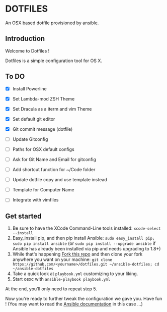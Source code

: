 DOTFILES
========

An OSX based dotfile provisioned by ansible.

## Introduction

Welcome to Dotfiles !

Dotfiles is a simple configuration tool for OS X.

## To DO

- [x] Install Powerline
- [x] Set Lambda-mod ZSH Theme
- [x] Set Dracula as a iterm and vim Theme
- [x] Set default git editor
- [x] Git commit message (dotfile)
- [ ] Update Gitconfig
- [ ] Paths for OSX default configs
- [ ] Ask for Git Name and Email for gitconfig
- [ ] Add shortcut function for ~/Code folder
- [ ] Update dotfile copy and use template instead
- [ ] Template for Computer Name
- [ ] Integrate with vimfiles


## Get started

1. Be sure to have the XCode Command-Line tools installed: `xcode-select --install`
2. Easy_install pip, and then pip install Ansible: `sudo easy_install pip; sudo pip install ansible` (or `sudo pip install --upgrade ansible` if Ansible has already been installed via pip and needs upgrading to 1.8+)
3. While that's happening [Fork this repo](https://github.com/pragmaticivan/dotfiles/fork) and then clone your fork anywhere you want on your machine: `git clone https://github.com/<yourname>/dotfiles.git ~/ansible-dotfiles; cd ~/ansible-dotfiles`
4. Take a quick look at `playbook.yml` customizing to your liking.
5. Start osxc with `ansible-playbook playbook.yml`

At the end, you'll only need to repeat step 5.

Now you're ready to further tweak the configuration we gave you. Have fun ! (You may want to read the [Ansible documentation](http://docs.ansible.com/index.html) in this case ...)
